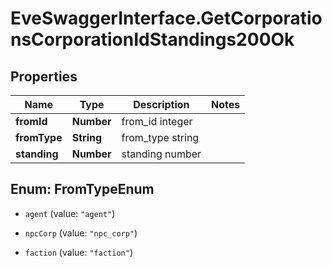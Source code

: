 # EveSwaggerInterface.GetCorporationsCorporationIdStandings200Ok

## Properties
Name | Type | Description | Notes
------------ | ------------- | ------------- | -------------
**fromId** | **Number** | from_id integer | 
**fromType** | **String** | from_type string | 
**standing** | **Number** | standing number | 


<a name="FromTypeEnum"></a>
## Enum: FromTypeEnum


* `agent` (value: `"agent"`)

* `npcCorp` (value: `"npc_corp"`)

* `faction` (value: `"faction"`)




